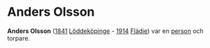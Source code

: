 # Anders Olsson

**Anders Olsson** ([1841](1841.md) [Löddeköpinge](Löddeköpinge.md) - [1914](1914.md) [Flädie](Flädie.md)) var en [person](person.md) och torpare.
